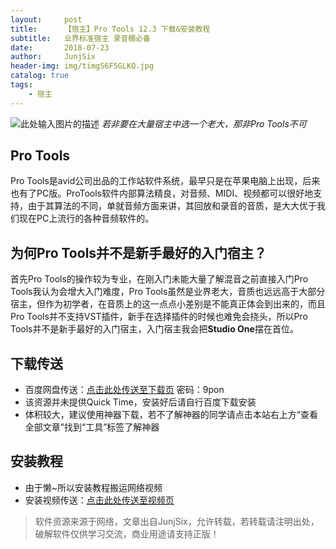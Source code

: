 ```yaml
---
layout:     post
title:      【宿主】Pro Tools 12.3 下载&安装教程
subtitle:   业界标准宿主 录音棚必备
date:       2018-07-23
author:     JunjSix
header-img: img/timgS6F5GLKQ.jpg
catalog: true
tags:
    - 宿主
---
```


![此处输入图片的描述][1]
  *若非要在大量宿主中选一个老大，那非Pro Tools不可*
  
  

  
## Pro Tools
Pro Tools是avid公司出品的工作站软件系统，最早只是在苹果电脑上出现，后来也有了PC版。ProTools软件内部算法精良，对音频、MIDI、视频都可以很好地支持，由于其算法的不同，单就音频方面来讲，其回放和录音的音质，是大大优于我们现在PC上流行的各种音频软件的。

## 为何Pro Tools并不是新手最好的入门宿主？
首先Pro Tools的操作较为专业，在刚入门未能大量了解混音之前直接入门Pro Tools我认为会增大入门难度，Pro Tools虽然是业界老大，音质也远远高于大部分宿主，但作为初学者，在音质上的这一点点小差别是不能真正体会到出来的，而且Pro Tools并不支持VST插件，新手在选择插件的时候也难免会挠头，所以Pro Tools并不是新手最好的入门宿主，入门宿主我会把**Studio One**摆在首位。

## 下载传送
- 百度网盘传送：[点击此处传送至下载页][2] 密码：9pon
- 该资源并未提供Quick Time，安装好后请自行百度下载安装
- 体积较大，建议使用神器下载，若不了解神器的同学请点击本站右上方“查看全部文章”找到“工具”标签了解神器

## 安装教程
- 由于懒~所以安装教程搬运网络视频
- 安装视频传送：[点击此处传送至视频页][3]

> 软件资源来源于网络，文章出自JunjSix，允许转载，若转载请注明出处，破解软件仅供学习交流，商业用途请支持正版！

  


  [1]: https://s1.ax1x.com/2018/07/23/PJFGHP.jpg
  [2]: https://pan.baidu.com/s/1ORANqtP0VBj9CiODcaI5Dw
  [3]: https://www.bilibili.com/video/av8048408?from=search&seid=8455084564221710210
